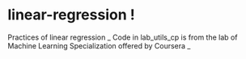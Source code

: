 # linear-regression !
Practices of linear regression _
Code in lab_utils_cp is from the lab of Machine Learning Specialization offered by Coursera _
 

